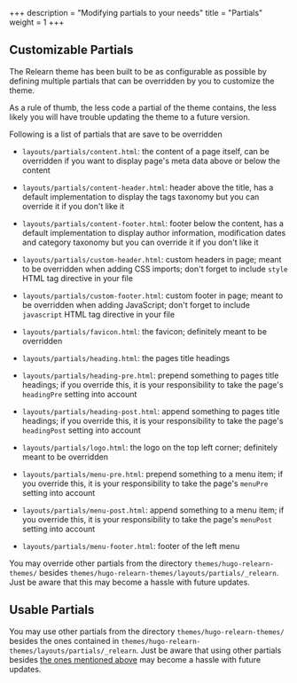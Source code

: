 +++
description = "Modifying partials to your needs"
title = "Partials"
weight = 1
+++

## Customizable Partials

The Relearn theme has been built to be as configurable as possible by defining multiple partials that can be overridden by you to customize the theme.

As a rule of thumb, the less code a partial of the theme contains, the less likely you will have trouble updating the theme to a future version.

Following is a list of partials that are save to be overridden

- `layouts/partials/content.html`: the content of a page itself, can be overridden if you want to display page's meta data above or below the content

- `layouts/partials/content-header.html`: header above the title, has a default implementation to display the tags taxonomy but you can override it if you don't like it

- `layouts/partials/content-footer.html`: footer below the content, has a default implementation to display author information, modification dates and category taxonomy but you can override it if you don't like it

- `layouts/partials/custom-header.html`: custom headers in page; meant to be overridden when adding CSS imports; don't forget to include `style` HTML tag directive in your file

- `layouts/partials/custom-footer.html`:  custom footer in page; meant to be overridden when adding JavaScript; don't forget to include `javascript` HTML tag directive in your file

- `layouts/partials/favicon.html`: the favicon; definitely meant to be overridden

- `layouts/partials/heading.html`: the pages title headings

- `layouts/partials/heading-pre.html`: prepend something to pages title headings; if you override this, it is your responsibility to take the page's `headingPre` setting into account

- `layouts/partials/heading-post.html`: append something to pages title headings; if you override this, it is your responsibility to take the page's `headingPost` setting into account

- `layouts/partials/logo.html`: the logo on the top left corner; definitely meant to be overridden

- `layouts/partials/menu-pre.html`: prepend something to a menu item; if you override this, it is your responsibility to take the page's `menuPre` setting into account

- `layouts/partials/menu-post.html`: append something to a menu item; if you override this, it is your responsibility to take the page's `menuPost` setting into account

- `layouts/partials/menu-footer.html`: footer of the left menu

You may override other partials from the directory `themes/hugo-relearn-themes/` besides `themes/hugo-relearn-themes/layouts/partials/_relearn`. Just be aware that this may become a hassle with future updates.

## Usable Partials

You may use other partials from the directory `themes/hugo-relearn-themes/` besides the ones contained in `themes/hugo-relearn-themes/layouts/partials/_relearn`. Just be aware that using other partials besides [the ones mentioned above](#customizable-partials) may become a hassle with future updates.
